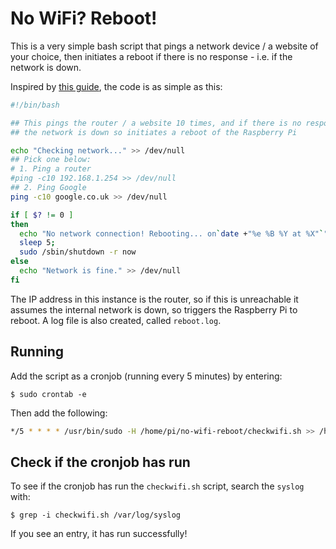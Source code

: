 # No WiFi? Reboot!

This is a very simple bash script that pings a network device / a website of your choice, then initiates a reboot if there is no response - i.e. if the network is down.

Inspired by [this guide](https://weworkweplay.com/play/rebooting-the-raspberry-pi-when-it-loses-wireless-connection-wifi/), the code is as simple as this:

```bash
#!/bin/bash

## This pings the router / a website 10 times, and if there is no response, it assumes  ##
## the network is down so initiates a reboot of the Raspberry Pi                        ##

echo "Checking network..." >> /dev/null
## Pick one below:
# 1. Ping a router
#ping -c10 192.168.1.254 >> /dev/null
## 2. Ping Google
ping -c10 google.co.uk >> /dev/null

if [ $? != 0 ]
then
  echo "No network connection! Rebooting... on`date +"%e %B %Y at %X"`" >> reboot.log
  sleep 5;
  sudo /sbin/shutdown -r now
else
  echo "Network is fine." >> /dev/null
fi
```

The IP address in this instance is the router, so if this is unreachable it assumes the internal network is down, so triggers the Raspberry Pi to reboot. A log file is also created, called `reboot.log`.

## Running

Add the script as a cronjob (running every 5 minutes) by entering:

```shell
$ sudo crontab -e
```

Then add the following:

```bash
*/5 * * * * /usr/bin/sudo -H /home/pi/no-wifi-reboot/checkwifi.sh >> /home/pi/no-wifi-reboot/reboot.log 2>&1
```

## Check if the cronjob has run

To see if the cronjob has run the `checkwifi.sh` script, search the `syslog` with:

```shell
$ grep -i checkwifi.sh /var/log/syslog
```

If you see an entry, it has run successfully!
